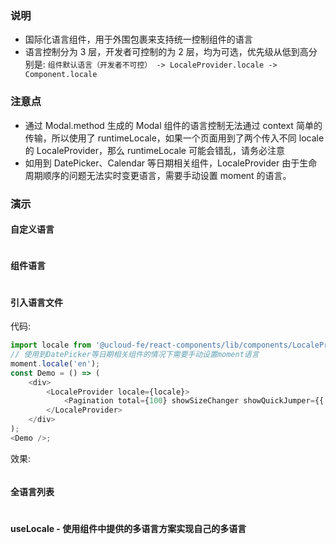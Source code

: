 ### 说明

-   国际化语言组件，用于外围包裹来支持统一控制组件的语言
-   语言控制分为 3 层，开发者可控制的为 2 层，均为可选，优先级从低到高分别是: `组件默认语言（开发者不可控） -> LocaleProvider.locale -> Component.locale`

### 注意点

-   通过 Modal.method 生成的 Modal 组件的语言控制无法通过 context 简单的传输，所以使用了 runtimeLocale，如果一个页面用到了两个传入不同 locale 的 LocaleProvider，那么 runtimeLocale 可能会错乱，请务必注意
-   如用到 DatePicker、Calendar 等日期相关组件，LocaleProvider 由于生命周期顺序的问题无法实时变更语言，需要手动设置 moment 的语言。

### 演示

#### 自定义语言

```js {"codepath": "localeprovider.jsx"}
```

#### 组件语言

```js {"codepath": "componentlocale.jsx"}
```

#### 引入语言文件

代码:

```js static
import locale from '@ucloud-fe/react-components/lib/components/LocaleProvider/locale/en_US';
// 使用到DatePicker等日期相关组件的情况下需要手动设置moment语言
moment.locale('en');
const Demo = () => (
    <div>
        <LocaleProvider locale={locale}>
            <Pagination total={100} showSizeChanger showQuickJumper={{ goButton: true }} />
        </LocaleProvider>
    </div>
);
<Demo />;
```

效果:

```js {"codepath": "localefile.jsx", "noeditor": true}
```

#### 全语言列表

```js {"codepath": "list.jsx", "noeditor": true}
```

#### useLocale - 使用组件中提供的多语言方案实现自己的多语言

```js {"codepath": "useLocale.jsx"}
```
